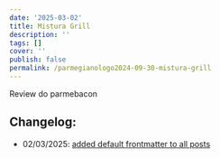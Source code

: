 ```yaml
---
date: '2025-03-02'
title: Mistura Grill
description: ''
tags: []
cover: ''
publish: false
permalink: /parmegianologo2024-09-30-mistura-grill
---
```

Review do parmebacon

## Changelog:
 - 02/03/2025: [added default frontmatter to all posts](https://github.com/bolokoz/yurio/commit/9756dc53320db69a162e10b64f310a555bc90f06)
